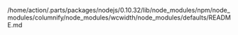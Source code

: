 /home/action/.parts/packages/nodejs/0.10.32/lib/node_modules/npm/node_modules/columnify/node_modules/wcwidth/node_modules/defaults/README.md